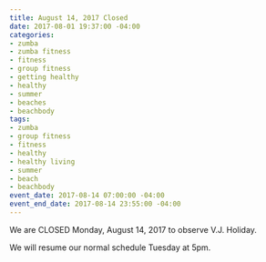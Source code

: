 ```yaml
---
title: August 14, 2017 Closed
date: 2017-08-01 19:37:00 -04:00
categories:
- zumba
- zumba fitness
- fitness
- group fitness
- getting healthy
- healthy
- summer
- beaches
- beachbody
tags:
- zumba
- group fitness
- fitness
- healthy
- healthy living
- summer
- beach
- beachbody
event_date: 2017-08-14 07:00:00 -04:00
event_end_date: 2017-08-14 23:55:00 -04:00
---
```


We are CLOSED Monday, August 14, 2017 to observe V.J. Holiday.


We will resume our normal schedule Tuesday at 5pm.